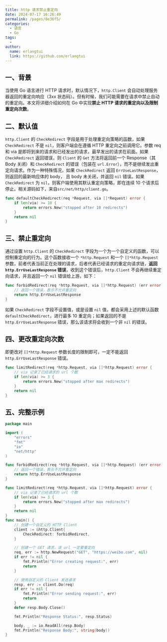```yaml
---
title: http 请求禁止重定向
date: 2024-07-17 16:26:49
permalink: /pages/8e36f5/
categories:
  - 语言
  - Go
tags:
  - 
author: 
  name: erlangtui
  link: https://github.com/erlangtui
---
```


## 一、背景
当使用 Go 语言进行 HTTP 请求时，默认情况下，`http.Client` 会自动处理服务器返回的重定向响应（3xx 状态码）。但有时候，我们可能需要在请求中禁止自动的重定向。本文将详细介绍如何在 Go 中实现**禁止 HTTP 请求的重定向以及限制重定向次数**。

## 二、默认值
`http.Client` 的 `CheckRedirect` 字段是用于处理重定向策略的函数，如果 `CheckRedirect` 不是 `nil`，则客户端会在遵循 HTTP 重定向之前调用它。参数 req 和 via 是即将到来的请求和已经发出的请求，最早发出的请求在前面。如果 `CheckRedirect` 返回错误，则 `Client` 的 `Get` 方法将返回前一个 Response（其 Body 关闭）和 `CheckRedirect` 的错误（包装在 `url.Error`），而不是继续发出重定向请求。作为一种特殊情况，如果 `CheckRedirect` 返回 `ErrUseLastResponse`，则返回的最新响应体的 body， 且 body 未关闭，并返回 `nil` 错误。如果 `CheckRedirect` 为 `nil`，则客户端使用其默认重定向策略，即在连续 10 个请求后停止。相关源码如下，来自`src/net/http/client.go`。

```go
func defaultCheckRedirect(req *Request, via []*Request) error {
	if len(via) >= 10 {
		return errors.New("stopped after 10 redirects")
	}
	return nil
}
```

## 三、禁止重定向

通过设置 `http.Client` 的 `CheckRedirect` 字段为一个为一个自定义的函数，可以控制重定向的行为。这个函数接收一个 `*http.Request` 和一个 `[]*http.Request` 参数，前者代表当前正在处理的请求，后者代表已经请求的重定向请求链，**返回 `http.ErrUseLastResponse` 错误**，收到这个错误后，`http.Client` 不会再继续重定向请求，并且返回一个 `nil` 错误给上游，如下：

```go
func forbidRedirect(req *http.Request, via []*http.Request) (err error) {
	// 返回一个错误，表示不允许重定向
	return http.ErrUseLastResponse
}
```

如果 `CheckRedirect` 字段不设置值，或是设置 `nil` 值，都会采用上述的默认函数`defaultCheckRedirect`，进行最多 10 重定向；如果返回的不是 `http.ErrUseLastResponse` 错误，那么该请求将会收到一个非 `nil` 的错误。

## 四、更改重定向次数

即更改对 `[]*http.Request` 参数长度的限制即可，一定不能返回 `http.ErrUseLastResponse` 错误。

```go
func limitRedirect(req *http.Request, via []*http.Request) error {
	// via 记录了已经请求的 url 个数
	if len(via) >= 3 {
		return errors.New("stopped after max redirects")
	}
	return nil
}
```

## 五、完整示例

```go
package main

import (
	"errors"
	"fmt"
	"io"
	"net/http"
)

func forbidRedirect(req *http.Request, via []*http.Request) (err error) {
	// 返回一个错误，表示不允许重定向
	return http.ErrUseLastResponse
}

func limitRedirect(req *http.Request, via []*http.Request) error {
	// via 记录了已经请求的 url 个数
	if len(via) >= 3 {
		return errors.New("stopped after max redirects")
	}
	return nil
}
func main() {
    // 创建一个自定义的 HTTP Client
    client := &http.Client{
        CheckRedirect: forbidRedirect,
    }

    // 创建一个 GET 请求，该 url 一定要重定向
    req, err := http.NewRequest("GET", "https://weibo.com", nil)
    if err != nil {
        fmt.Println("Error creating request:", err)
        return
    }

    // 使用自定义的 Client 发送请求
    resp, err := client.Do(req)
    if err != nil {
        fmt.Println("Error sending request:", err)
        return
    }
    defer resp.Body.Close()

    fmt.Println("Response Status:", resp.Status)

	body, _ := io.ReadAll(resp.Body)
	fmt.Println("Response Body:", string(body))
}
```
